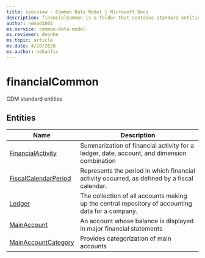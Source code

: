 ```yaml
---
title: overview - Common Data Model | Microsoft Docs
description: financialCommon is a folder that contains standard entities related to the Common Data Model.
author: nenad1002
ms.service: common-data-model
ms.reviewer: deonhe
ms.topic: article
ms.date: 4/20/2020
ms.author: nebanfic
---
```


# financialCommon

CDM standard entities  

## Entities

|Name|Description|
|---|---|
|[FinancialActivity](FinancialActivity.md)|Summarization of financial activity for a ledger, date, account, and dimension combination|
|[FiscalCalendarPeriod](FiscalCalendarPeriod.md)|Represents the period in which financial activity occurred, as defined by a fiscal calendar.|
|[Ledger](Ledger.md)|The collection of all accounts making up the central repository of accounting data for a company.|
|[MainAccount](MainAccount.md)|An account whose balance is displayed in major financial statements|
|[MainAccountCategory](MainAccountCategory.md)|Provides categorization of main accounts|
